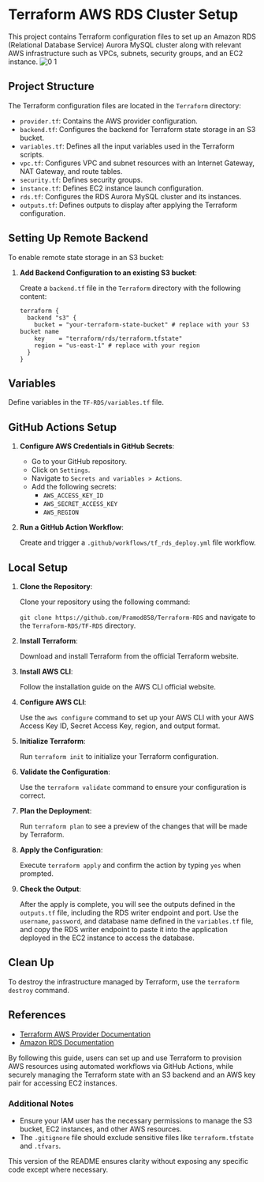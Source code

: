 # Terraform AWS RDS Cluster Setup

This project contains Terraform configuration files to set up an Amazon RDS (Relational Database Service) Aurora MySQL cluster along with relevant AWS infrastructure such as VPCs, subnets, security groups, and an EC2 instance.
![0 1](https://github.com/user-attachments/assets/294ce54b-aee5-4921-b3c4-23da24d21185)
## Project Structure

The Terraform configuration files are located in the `Terraform` directory:

- `provider.tf`: Contains the AWS provider configuration.
- `backend.tf`: Configures the backend for Terraform state storage in an S3 bucket.
- `variables.tf`: Defines all the input variables used in the Terraform scripts.
- `vpc.tf`: Configures VPC and subnet resources with an Internet Gateway, NAT Gateway, and route tables.
- `security.tf`: Defines security groups.
- `instance.tf`: Defines EC2 instance launch configuration.
- `rds.tf`: Configures the RDS Aurora MySQL cluster and its instances.
- `outputs.tf`: Defines outputs to display after applying the Terraform configuration.

## Setting Up Remote Backend

To enable remote state storage in an S3 bucket:

1. **Add Backend Configuration to an existing S3 bucket**:

    Create a `backend.tf` file in the `Terraform` directory with the following content:

    ```hcl
    terraform {
      backend "s3" {
        bucket = "your-terraform-state-bucket" # replace with your S3 bucket name
        key    = "terraform/rds/terraform.tfstate"
        region = "us-east-1" # replace with your region
      }
    }
    ```

## Variables

Define variables in the `TF-RDS/variables.tf` file.

## GitHub Actions Setup

1. **Configure AWS Credentials in GitHub Secrets**:

    - Go to your GitHub repository.
    - Click on `Settings`.
    - Navigate to `Secrets and variables > Actions`.
    - Add the following secrets:
        - `AWS_ACCESS_KEY_ID`
        - `AWS_SECRET_ACCESS_KEY`
        - `AWS_REGION`

2. **Run a GitHub Action Workflow**:

    Create and trigger a `.github/workflows/tf_rds_deploy.yml` file workflow.

## Local Setup

1. **Clone the Repository**:

    Clone your repository using the following command:
    
    `git clone https://github.com/Pramod858/Terraform-RDS` and navigate to the `Terraform-RDS/TF-RDS` directory.

2. **Install Terraform**:

    Download and install Terraform from the official Terraform website.

3. **Install AWS CLI**:

    Follow the installation guide on the AWS CLI official website.

4. **Configure AWS CLI**:

    Use the `aws configure` command to set up your AWS CLI with your AWS Access Key ID, Secret Access Key, region, and output format.

5. **Initialize Terraform**:

    Run `terraform init` to initialize your Terraform configuration.

6. **Validate the Configuration**:

    Use the `terraform validate` command to ensure your configuration is correct.

7. **Plan the Deployment**:

    Run `terraform plan` to see a preview of the changes that will be made by Terraform.

8. **Apply the Configuration**:

    Execute `terraform apply` and confirm the action by typing `yes` when prompted.

9. **Check the Output**:

    After the apply is complete, you will see the outputs defined in the `outputs.tf` file, including the RDS writer endpoint and port. Use the `username`, `password`, and database name defined in the `variables.tf` file, and copy the RDS writer endpoint to paste it into the application deployed in the EC2 instance to access the database.

## Clean Up

To destroy the infrastructure managed by Terraform, use the `terraform destroy` command.

## References

- [Terraform AWS Provider Documentation](https://registry.terraform.io/providers/hashicorp/aws/latest/docs)
- [Amazon RDS Documentation](https://docs.aws.amazon.com/rds/index.html)

By following this guide, users can set up and use Terraform to provision AWS resources using automated workflows via GitHub Actions, while securely managing the Terraform state with an S3 backend and an AWS key pair for accessing EC2 instances.

### Additional Notes

- Ensure your IAM user has the necessary permissions to manage the S3 bucket, EC2 instances, and other AWS resources.
- The `.gitignore` file should exclude sensitive files like `terraform.tfstate` and `.tfvars`.

This version of the README ensures clarity without exposing any specific code except where necessary.
